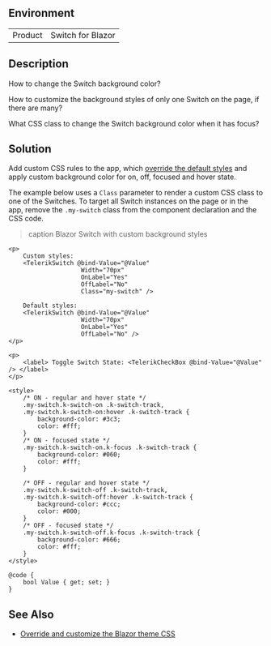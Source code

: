 
## Environment

<table>
<tbody>
<tr>
<td>Product</td>
<td>Switch for Blazor</td>
</tr>
</tbody>
</table>

## Description

How to change the Switch background color?

How to customize the background styles of only one Switch on the page, if there are many?

What CSS class to change the Switch background color when it has focus?

## Solution

Add custom CSS rules to the app, which [override the default styles](slug:themes-override) and apply custom background color for on, off, focused and hover state.

The example below uses a `Class` parameter to render a custom CSS class to one of the Switches. To target all Switch instances on the page or in the app, remove the `.my-switch` class from the component declaration and the CSS code.

>caption Blazor Switch with custom background styles

````RAZOR
<p>
    Custom styles:
    <TelerikSwitch @bind-Value="@Value"
                    Width="70px"
                    OnLabel="Yes"
                    OffLabel="No"
                    Class="my-switch" />

    Default styles:
    <TelerikSwitch @bind-Value="@Value"
                    Width="70px"
                    OnLabel="Yes"
                    OffLabel="No" />
</p>

<p>
    <label> Toggle Switch State: <TelerikCheckBox @bind-Value="@Value" /> </label>
</p>

<style>
    /* ON - regular and hover state */
    .my-switch.k-switch-on .k-switch-track,
    .my-switch.k-switch-on:hover .k-switch-track {
        background-color: #3c3;
        color: #fff;
    }
    /* ON - focused state */
    .my-switch.k-switch-on.k-focus .k-switch-track {
        background-color: #060;
        color: #fff;
    }

    /* OFF - regular and hover state */
    .my-switch.k-switch-off .k-switch-track,
    .my-switch.k-switch-off:hover .k-switch-track {
        background-color: #ccc;
        color: #000;
    }
    /* OFF - focused state */
    .my-switch.k-switch-off.k-focus .k-switch-track {
        background-color: #666;
        color: #fff;
    }
</style>

@code {
    bool Value { get; set; }
}
````

## See Also

* [Override and customize the Blazor theme CSS](slug:themes-override)
